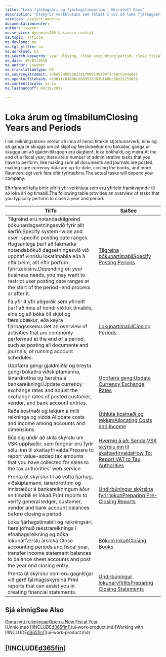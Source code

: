 ```yaml
---
title: "Loka fjárhagsári og fjárhagstímabilum | Microsoft Docs"
description: "Útskýrir verkhlutana sem felast í því að loka fjárhagsári og fjárhagstímabili, til dæmis að ganga úr skugga um að skjöl og færslubækur séu bókuð og staðfesta bankareikningsstöðu."
services: project-madeira
documentationcenter: 
author: jswymer
ms.service: dynamics365-business-central
ms.topic: article
ms.devlang: na
ms.tgt_pltfrm: na
ms.workload: na
ms.search.keywords: year closing, close accounting period, close fiscal year, bank account detailed trial balance
ms.date: 10/01/2018
ms.author: jswymer
ms.translationtype: HT
ms.sourcegitcommit: 9dbd92409ba02281f008246194f3ce0c53e4e001
ms.openlocfilehash: e6361fc61808c6009533d63bf68bc5b221255636
ms.contentlocale: is-is
ms.lasthandoff: 09/28/2018

---
```

# <a name="closing-years-and-periods"></a><span data-ttu-id="fe6cc-103">Loka árum og tímabilum</span><span class="sxs-lookup"><span data-stu-id="fe6cc-103">Closing Years and Periods</span></span>
<span data-ttu-id="fe6cc-104">Í lok reikningsársins verður að inna af hendi tiltekin stjórnunarverk, eins og að ganga úr skugga um að skjöl og færslubækur eru bókaðar, ganga úr skugga um að gjaldmiðilsgögn eru dagfærð, loka bókhaldi, og meira.</span><span class="sxs-lookup"><span data-stu-id="fe6cc-104">At the end of a fiscal year, there are a number of administrative tasks that you have to perform, like making sure all documents and journals are posted, making sure currency data are up-to-date, closing the books, and more.</span></span> <span data-ttu-id="fe6cc-105">Raunverulegt verk fara eftir fyrirtækinu.</span><span class="sxs-lookup"><span data-stu-id="fe6cc-105">The actual tasks will depend your company.</span></span>

<span data-ttu-id="fe6cc-106">Eftirfarandi tafla birtir yfirlit yfir verkhluta sem eru yfirleitt framkvæmdir til að loka ári og tímabili.</span><span class="sxs-lookup"><span data-stu-id="fe6cc-106">The following table provides an overview of tasks that you typically perform to close a year and period.</span></span>

| <span data-ttu-id="fe6cc-107">Til</span><span class="sxs-lookup"><span data-stu-id="fe6cc-107">To</span></span> | <span data-ttu-id="fe6cc-108">Sjá</span><span class="sxs-lookup"><span data-stu-id="fe6cc-108">See</span></span> |
| --- | --- |
| <span data-ttu-id="fe6cc-109">Tilgreind eru notandaskilgreind bókunardagsetningasvið fyrir allt kerfið.</span><span class="sxs-lookup"><span data-stu-id="fe6cc-109">Specify system-wide and user-specific posting date ranges.</span></span> <span data-ttu-id="fe6cc-110">Hugsanlega þarf að takmarka notandabókuð dagsetningasvið við upphaf vinnslu lokatímabila eða á eftir þeim, allt eftir þörfum fyrirtækisins.</span><span class="sxs-lookup"><span data-stu-id="fe6cc-110">Depending on your business needs, you may want to restrict user posting date ranges at the start of the period-end process or after it.</span></span> |[<span data-ttu-id="fe6cc-111">Tilgreina bókunartímabil</span><span class="sxs-lookup"><span data-stu-id="fe6cc-111">Specify Posting Periods</span></span>](finance-how-specify-posting-periods.md) |
| <span data-ttu-id="fe6cc-112">Fá yfirlit yfir aðgerðir sem yfirleitt þarf að inna af hendi við lok tímabils, eins og að bóka öll skjöl og færslubækur, eða keyra fjárhagsskemu.</span><span class="sxs-lookup"><span data-stu-id="fe6cc-112">Get an overview of activities that are commonly performed at the end of a period, such as posting all documents and journals, or running account schedules.</span></span> |[<span data-ttu-id="fe6cc-113">Lokunartímabil</span><span class="sxs-lookup"><span data-stu-id="fe6cc-113">Closing Periods</span></span>](year-how-complete-period-end-processes.md) |
| <span data-ttu-id="fe6cc-114">Uppfæra gengi gjaldmiðla og breyta gengi bókaðra viðskiptamanna, lánardrottna og færslna á bankareikningi.</span><span class="sxs-lookup"><span data-stu-id="fe6cc-114">Update currency exchange rates and adjust the exchange rates of posted customer, vendor, and bank account entries.</span></span> |[<span data-ttu-id="fe6cc-115">Uppfæra gengi</span><span class="sxs-lookup"><span data-stu-id="fe6cc-115">Update Currency Exchange Rates</span></span>](finance-how-update-currencies.md) |
| <span data-ttu-id="fe6cc-116">Raða kostnaði og tekjum á milli reikninga og vídda.</span><span class="sxs-lookup"><span data-stu-id="fe6cc-116">Allocate costs and income among accounts and dimensions.</span></span> |[<span data-ttu-id="fe6cc-117">Úthluta kostnaði og tekjum</span><span class="sxs-lookup"><span data-stu-id="fe6cc-117">Allocating Costs and Income</span></span>](year-allocate-costs-income.md) |
| <span data-ttu-id="fe6cc-118">Búa sig undir að skila skýrslu um VSK upphæðir, sem fengnar eru fyrir sölu, inn til skattayfirvalda.</span><span class="sxs-lookup"><span data-stu-id="fe6cc-118">Prepare to report value-added tax amounts that you have collected for sales to the tax authorities' web service.</span></span> |[<span data-ttu-id="fe6cc-119">Hvernig á að: Senda VSK skýrslu inn til skattayfirvalda</span><span class="sxs-lookup"><span data-stu-id="fe6cc-119">How To: Report VAT to Tax Authorities</span></span>](finance-how-report-vat.md)|
| <span data-ttu-id="fe6cc-120">Prenta út skýrslur til að votta fjárhag, viðskiptamann, lánardrottinn og innistæður á bankareikningum áður en tímabili er lokað.</span><span class="sxs-lookup"><span data-stu-id="fe6cc-120">Print reports to verify general ledger, customer, vendor and bank account balances before closing a period.</span></span> |[<span data-ttu-id="fe6cc-121">Undirbúningur skýrslna fyrir lokun</span><span class="sxs-lookup"><span data-stu-id="fe6cc-121">Preparing Pre-Closing Reports</span></span>](year-prepare-preclose-reports.md) |
| <span data-ttu-id="fe6cc-122">Loka fjárhagstímabili og reikningsári, færa jöfnuð rekstrareiknings í efnahagsreikning og bóka lokunarfærslu ársloka.</span><span class="sxs-lookup"><span data-stu-id="fe6cc-122">Close accounting periods and fiscal year, transfer income statement balances to balance sheet accounts and post the year end closing entry.</span></span> |[<span data-ttu-id="fe6cc-123">Bókum lokað</span><span class="sxs-lookup"><span data-stu-id="fe6cc-123">Closing Books</span></span>](year-close-books.md) |
| <span data-ttu-id="fe6cc-124">Prenta út skýrslur sem eru gagnlegar við gerð fjárhagsskýrslna.</span><span class="sxs-lookup"><span data-stu-id="fe6cc-124">Print reports that can assist you in creating financial statements.</span></span> |[<span data-ttu-id="fe6cc-125">Undirbúningur lokunaryfirlits</span><span class="sxs-lookup"><span data-stu-id="fe6cc-125">Preparing Closing Statements</span></span>](year-prepare-close-statement.md) |

## <a name="see-also"></a><span data-ttu-id="fe6cc-126">Sjá einnig</span><span class="sxs-lookup"><span data-stu-id="fe6cc-126">See Also</span></span>
[<span data-ttu-id="fe6cc-127">Opna nýtt reikningsár</span><span class="sxs-lookup"><span data-stu-id="fe6cc-127">Open a New Fiscal Year</span></span>](finance-how-open-new-fiscal-year.md)  
<span data-ttu-id="fe6cc-128">[Unnið með [!INCLUDE[d365fin](includes/d365fin_md.md)]](ui-work-product.md)</span><span class="sxs-lookup"><span data-stu-id="fe6cc-128">[Working with [!INCLUDE[d365fin](includes/d365fin_md.md)]](ui-work-product.md)</span></span>

## [!INCLUDE[d365fin](includes/free_trial_md.md)]  
 

